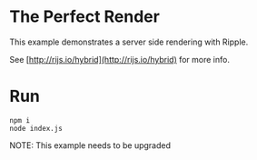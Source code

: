# The Perfect Render

This example demonstrates a server side rendering with Ripple.

See [http://rijs.io/hybrid](http://rijs.io/hybrid) for more info.

# Run

```
npm i
node index.js
```

NOTE: This example needs to be upgraded